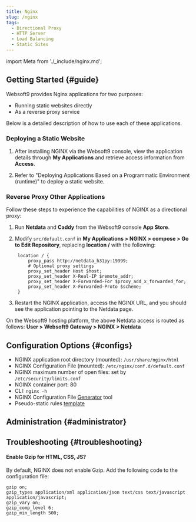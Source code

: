 ```yaml
---
title: Nginx
slug: /nginx
tags:
  - Directional Proxy
  - HTTP Server
  - Load Balancing
  - Static Sites
---
```


import Meta from './\_include/nginx.md';

<Meta name="meta" />

## Getting Started {#guide}

Websoft9 provides Nginx applications for two purposes:

- Running static websites directly
- As a reverse proxy service

Below is a detailed description of how to use each of these applications.

### Deploying a Static Website

1. After installing NGINX via the Websoft9 console, view the application details through **My Applications** and retrieve access information from **Access**.

2. Refer to "Deploying Applications Based on a Programmatic Environment (runtime)" to deploy a static website.

### Reverse Proxy Other Applications

Follow these steps to experience the capabilities of NGINX as a directional proxy:

1. Run **Netdata** and **Caddy** from the Websoft9 console **App Store**.

2. Modify `src/default.conf` in **My Applications > NGINX > compose > Go to Edit Repository**, replacing **location /** with the following:

   ```
    location / {
        proxy_pass http://netdata_h31py:19999;
        # Optional proxy settings
        proxy_set_header Host $host;
        proxy_set_header X-Real-IP $remote_addr;
        proxy_set_header X-Forwarded-For $proxy_add_x_forwarded_for;
        proxy_set_header X-Forwarded-Proto $scheme;
    }
   ```

3. Restart the NGINX application, access the NGINX URL, and you should see the application pointing to the Netdata page.

On the Websoft9 hosting platform, the above Netdata access is routed as follows: **User > Websoft9 Gateway > NGINX > Netdata**

## Configuration Options {#configs}

- NGINX application root directory (mounted): `/usr/share/nginx/html`
- NGINX Configuration File (mounted): `/etc/nginx/conf.d/default.conf`
- NGINX maximum number of open files: set by `/etc/security/limits.conf`
- NGINX container port: 80
- CLI: `nginx -h`
- NGINX Configuration File [Generator](https://www.digitalocean.com/community/tools/nginx) tool
- Pseudo-static rules [template](https://github.com/Websoft9Archive/role_nginx/tree/main/files/rewrite)

## Administration {#administrator}

## Troubleshooting {#troubleshooting}

#### Enable Gzip for HTML, CSS, JS?

By default, NGINX does not enable Gzip. Add the following code to the configuration file:

```
gzip on;
gzip_types application/xml application/json text/css text/javascript application/javascript;
gzip_vary on;
gzip_comp_level 6;
gzip_min_length 500;
```
